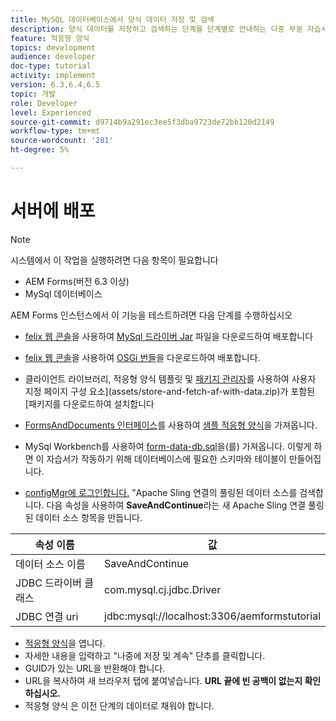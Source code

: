```yaml
---
title: MySQL 데이터베이스에서 양식 데이터 저장 및 검색
description: 양식 데이터를 저장하고 검색하는 단계를 단계별로 안내하는 다중 부분 자습서입니다
feature: 적응형 양식
topics: development
audience: developer
doc-type: tutorial
activity: implement
version: 6.3,6.4,6.5
topic: 개발
role: Developer
level: Experienced
source-git-commit: d9714b9a291ec3ee5f3dba9723de72bb120d2149
workflow-type: tm+mt
source-wordcount: '281'
ht-degree: 5%

---
```



# 서버에 배포

>[!NOTE]
>
>시스템에서 이 작업을 실행하려면 다음 항목이 필요합니다
>
>* AEM Forms(버전 6.3 이상)
>* MySql 데이터베이스


AEM Forms 인스턴스에서 이 기능을 테스트하려면 다음 단계를 수행하십시오

* [felix 웹 콘솔](http://localhost:4502/system/console/bundles)을 사용하여 [MySql 드라이버 Jar](assets/mysqldriver.jar) 파일을 다운로드하여 배포합니다
* [felix 웹 콘솔](http://localhost:4502/system/console/bundles)을 사용하여 [OSGi 번들](assets/SaveAndContinue.SaveAndContinue.core-1.0-SNAPSHOT.jar)을 다운로드하여 배포합니다.
* 클라이언트 라이브러리, 적응형 양식 템플릿 및 [패키지 관리자](http://localhost:4502/crx/packmgr/index.jsp)를 사용하여 사용자 지정 페이지 구성 요소](assets/store-and-fetch-af-with-data.zip)가 포함된 [패키지를 다운로드하여 설치합니다
* [FormsAndDocuments 인터페이스](http://localhost:4502/aem/forms.html/content/dam/formsanddocuments)를 사용하여 [샘플 적응형 양식](assets/sample-adaptive-form.zip)을 가져옵니다.

* MySql Workbench를 사용하여 [form-data-db.sql](assets/form-data-db.sql)을(를) 가져옵니다. 이렇게 하면 이 자습서가 작동하기 위해 데이터베이스에 필요한 스키마와 테이블이 만들어집니다.
* [configMgr에 로그인합니다.](http://localhost:4502/system/console/configMgr) &quot;Apache Sling 연결의 풀링된 데이터 소스를 검색합니다. 다음 속성을 사용하여 **SaveAndContinue**&#x200B;라는 새 Apache Sling 연결 풀링된 데이터 소스 항목을 만듭니다.

| 속성 이름 | 값 |
------------------------|---------------------------------------
| 데이터 소스 이름 | SaveAndContinue |
| JDBC 드라이버 클래스 | com.mysql.cj.jdbc.Driver |
| JDBC 연결 uri | jdbc:mysql://localhost:3306/aemformstutorial |


* [적응형 양식](http://localhost:4502/content/dam/formsanddocuments/demostoreandretrieveformdata/jcr:content?wcmmode=disabled)을 엽니다.
* 자세한 내용을 입력하고 &quot;나중에 저장 및 계속&quot; 단추를 클릭합니다.
* GUID가 있는 URL을 반환해야 합니다.
* URL을 복사하여 새 브라우저 탭에 붙여넣습니다. **URL 끝에 빈 공백이 없는지 확인하십시오.**
* 적응형 양식 은 이전 단계의 데이터로 채워야 합니다.
